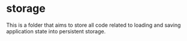 # storage

This is a folder that aims to store all code related to loading and saving application state into persistent storage.